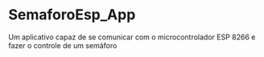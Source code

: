 # SemaforoEsp_App
Um aplicativo capaz de se comunicar com o microcontrolador ESP 8266 e fazer o controle de um semáforo
